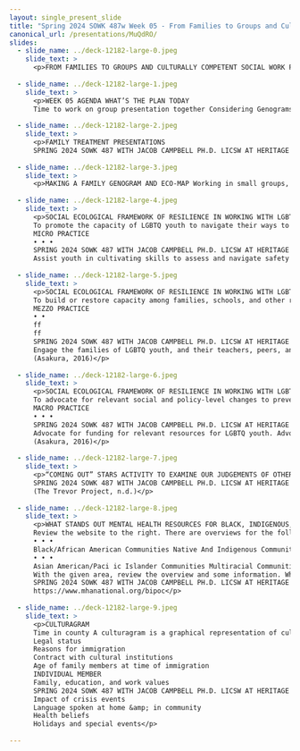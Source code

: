 ```yaml
---
layout: single_present_slide
title: "Spring 2024 SOWK 487w Week 05 - From Families to Groups and Culturally Competent Social Work Practice"
canonical_url: /presentations/MuQdRO/
slides:
  - slide_name: ../deck-12182-large-0.jpeg
    slide_text: >
      <p>FROM FAMILIES TO GROUPS AND CULTURALLY COMPETENT SOCIAL WORK PRACTICE SOWK 487W WEEK 05 JACOB CAMPBELL, PH.D. LICSW AT HERITAGE UNIVERSITY</p>
      
  - slide_name: ../deck-12182-large-1.jpeg
    slide_text: >
      <p>WEEK 05 AGENDA WHAT’S THE PLAN TODAY
      Time to work on group presentation together Considering Genograms/Eco-Maps Social-Ecological Framework of Resilience Activity to examine our judgments of others Overviews of various cultural groups Culturagrams SPRING 2024 SOWK 487 WITH JACOB CAMPBELL PH.D. LICSW AT HERITAGE UNIVERSITY</p>
      
  - slide_name: ../deck-12182-large-2.jpeg
    slide_text: >
      <p>FAMILY TREATMENT PRESENTATIONS
      SPRING 2024 SOWK 487 WITH JACOB CAMPBELL PH.D. LICSW AT HERITAGE UNIVERSITY</p>
      
  - slide_name: ../deck-12182-large-3.jpeg
    slide_text: >
      <p>MAKING A FAMILY GENOGRAM AND ECO-MAP Working in small groups, develop a genogram for a family from a movie. After you have developed the genogram the best that you can from what you know, add some aspects of an eco-map to it. Finally, you will have an opportunity to share your work with your peers. https://jacobrcampbell.com/resources/articles/genogram-eco-map SPRING 2024 SOWK 487 WITH JACOB CAMPBELL PH.D. LICSW AT HERITAGE UNIVERSITY</p>
      
  - slide_name: ../deck-12182-large-4.jpeg
    slide_text: >
      <p>SOCIAL ECOLOGICAL FRAMEWORK OF RESILIENCE IN WORKING WITH LGBTQ YOUTH
      To promote the capacity of LGBTQ youth to navigate their ways to well-being in the face of adversity
      MICRO PRACTICE
      • • •
      SPRING 2024 SOWK 487 WITH JACOB CAMPBELL PH.D. LICSW AT HERITAGE UNIVERSITY
      Assist youth in cultivating skills to assess and navigate safety across contexts. Empower youth to make use of their personal agency in identifying needs and goals and making life decisions. Support youth in navigating oppression related to their LGBTQ and other marginal social identities. (Asakura, 2016)</p>
      
  - slide_name: ../deck-12182-large-5.jpeg
    slide_text: >
      <p>SOCIAL ECOLOGICAL FRAMEWORK OF RESILIENCE IN WORKING WITH LGBTQ YOUTH
      To build or restore capacity among families, schools, and other relevant resources to better support LGBTQ youth
      MEZZO PRACTICE
      • •
      ff
      ff
      SPRING 2024 SOWK 487 WITH JACOB CAMPBELL PH.D. LICSW AT HERITAGE UNIVERSITY
      Engage the families of LGBTQ youth, and their teachers, peers, and community groups in building or restoring their capacity to support youth. Engage social service agencies to build greater capacity to o er a irmative services to LGBTQ youth.
      (Asakura, 2016)</p>
      
  - slide_name: ../deck-12182-large-6.jpeg
    slide_text: >
      <p>SOCIAL ECOLOGICAL FRAMEWORK OF RESILIENCE IN WORKING WITH LGBTQ YOUTH
      To advocate for relevant social and policy-level changes to prevent systemlevel oppression that poses risks to LGBTQ youth
      MACRO PRACTICE
      • • •
      SPRING 2024 SOWK 487 WITH JACOB CAMPBELL PH.D. LICSW AT HERITAGE UNIVERSITY
      Advocate for funding for relevant resources for LGBTQ youth. Advocate for legal rights and protection for LGBTQ people. Engage in social action to eradicate oppression against LGBTQ people.
      (Asakura, 2016)</p>
      
  - slide_name: ../deck-12182-large-7.jpeg
    slide_text: >
      <p>“COMING OUT” STARS ACTIVITY TO EXAMINE OUR JUDGEMENTS OF OTHERS IN A SAFE AND PRODUCTIVE WAY AND EXPLORE THE IMPORTANCE OF SELF-IDENTIFICATION
      SPRING 2024 SOWK 487 WITH JACOB CAMPBELL PH.D. LICSW AT HERITAGE UNIVERSITY
      (The Trevor Project, n.d.)</p>
      
  - slide_name: ../deck-12182-large-8.jpeg
    slide_text: >
      <p>WHAT STANDS OUT MENTAL HEALTH RESOURCES FOR BLACK, INDIGENOUS, AND PEOPLE OF COLOR
      Review the website to the right. There are overviews for the following communities
      • • •
      Black/African American Communities Native And Indigenous Communities Latinx/Hispanic Communities
      • • •
      Asian American/Paci ic Islander Communities Multiracial Communities Arab/Middle Eastern/Muslim/South Asian Communities
      With the given area, review the overview and some information. What is relevant information for working with families and groups with this population? Prepare some information to share back with the group. f
      SPRING 2024 SOWK 487 WITH JACOB CAMPBELL PH.D. LICSW AT HERITAGE UNIVERSITY
      https://www.mhanational.org/bipoc</p>
      
  - slide_name: ../deck-12182-large-9.jpeg
    slide_text: >
      <p>CULTURAGRAM
      Time in county A culturagram is a graphical representation of culture on an individual family member. These interactions, made up similar to an eco-map
      Legal status
      Reasons for immigration
      Contract with cultural institutions
      Age of family members at time of immigration
      INDIVIDUAL MEMBER
      Family, education, and work values
      SPRING 2024 SOWK 487 WITH JACOB CAMPBELL PH.D. LICSW AT HERITAGE UNIVERSITY
      Impact of crisis events
      Language spoken at home &amp; in community
      Health beliefs
      Holidays and special events</p>
      
---
```

